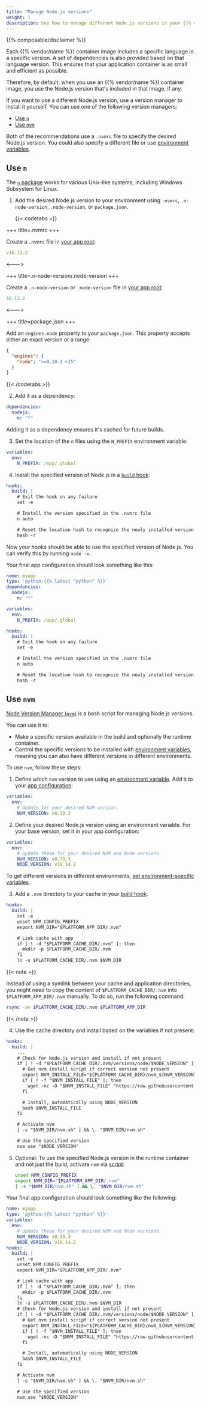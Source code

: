 ```yaml
---
title: "Manage Node.js versions"
weight: 1
description: See how to manage different Node.js versions in your {{% vendor/name %}} containers."
---
```


{{% composable/disclaimer %}}

Each {{% vendor/name %}} container image includes a specific language in a specific version.
A set of dependencies is also provided based on that language version.
This ensures that your application container is as small and efficient as possible.

Therefore, by default, when you use an {{% vendor/name %}} container image,
you use the Node.js version that's included in that image, if any.

If you want to use a different Node.js version, use a version manager to install it yourself.
You can use one of the following version managers:

- [Use `n`](#use-n)
- [Use `nvm`](#use-nvm)

Both of the recommendations use a `.nvmrc` file to specify the desired Node.js version.
You could also specify a different file or use [environment variables](/development/variables/_index.md).

## Use `n`

The [`n` package](https://github.com/tj/n) works for various Unix-like systems,
including Windows Subsystem for Linux.

1. Add the desired Node.js version to your environment using `.nvmrc`, `.n-node-version`, `.node-version`, or `package.json`.

   {{< codetabs >}}

+++
title=.nvmrc
+++

Create a `.nvmrc` file in [your app root](/create-apps/app-reference/single-runtime-image.md#root-directory):

```yaml {location=".nvmrc"}
v16.13.2
```

<--->

+++
title=.n-node-version/.node-version
+++

Create a `.n-node-version` or `.node-version` file in [your app root](/create-apps/app-reference/single-runtime-image.md#root-directory):

```yaml {location=".n-node-version or .node-version"}
16.13.2
```

<--->

+++
title=package.json
+++

Add an `engines.node` property to your `package.json`.
This property accepts either an exact version or a range:

```json {location="package.json"}
{
  "engines": {
    "node": ">=0.10.3 <15"
  }
}
```

   {{< /codetabs >}}

2. Add it as a dependency:

```yaml {configFile="app"}
dependencies:
  nodejs:
    n: "*"
```
   Adding it as a dependency ensures it's cached for future builds.

3. Set the location of the `n` files using the `N_PREFIX` environment variable:

```yaml {configFile="app"}
variables:
  env:
    N_PREFIX: /app/.global
```
4. Install the specified version of Node.js in a [`build` hook](/create-apps/hooks/hooks-comparison.md#build-hook):

```yaml {configFile="app"}
hooks:
  build: |
    # Exit the hook on any failure
    set -e

    # Install the version specified in the .nvmrc file
    n auto

    # Reset the location hash to recognize the newly installed version
    hash -r
```
Now your hooks should be able to use the specified version of Node.js.
You can verify this by running `node -v`.

Your final app configuration should look something like this:

```yaml {configFile="app"}
name: myapp
type: 'python:{{% latest "python" %}}'
dependencies:
  nodejs:
    n: "*"

variables:
  env:
    N_PREFIX: /app/.global

hooks:
  build: |
    # Exit the hook on any failure
    set -e

    # Install the version specified in the .nvmrc file
    n auto

    # Reset the location hash to recognize the newly installed version
    hash -r
```
## Use `nvm`

[Node Version Manager (`nvm`)](https://github.com/nvm-sh/nvm) is a bash script for managing Node.js versions.

You can use it to:

- Make a specific version available in the build and optionally the runtime container.
- Control the specific versions to be installed with [environment variables](/development/variables/_index.md),
  meaning you can also have different versions in different environments.

To use `nvm`, follow these steps:

1. Define which `nvm` version to use using an [environment variable](/development/variables/_index.md).
   Add it to your [app configuration](/create-apps/_index.md):

```yaml {configFile="app"}
variables:
  env:
    # Update for your desired NVM version.
    NVM_VERSION: v0.39.3
```
2. Define your desired Node.js version using an environment variable.
   For your base version, set it in your app configuration:

```yaml {configFile="app"}
variables:
  env:
    # Update these for your desired NVM and Node versions.
    NVM_VERSION: v0.39.3
    NODE_VERSION: v18.14.2
```
   To get different versions in different environments, [set environment-specific variables](/development/variables/set-variables.md#create-environment-specific-variables).

3. Add a `.nvm` directory to your cache in your [build hook](/create-apps/hooks/_index.md):

```yaml {configFile="app"}
hooks:
  build: |
    set -e
    unset NPM_CONFIG_PREFIX
    export NVM_DIR="$PLATFORM_APP_DIR/.nvm"

    # Link cache with app
    if [ ! -d "$PLATFORM_CACHE_DIR/.nvm" ]; then
      mkdir -p $PLATFORM_CACHE_DIR/.nvm
    fi
    ln -s $PLATFORM_CACHE_DIR/.nvm $NVM_DIR
```
   {{< note >}}

   Instead of using a symlink between your cache and application directories,
   you might need to copy the content of `$PLATFORM_CACHE_DIR/.nvm` into `$PLATFORM_APP_DIR/.nvm` manually.
   To do so, run the following command:

   ```bash
   rsync -av $PLATFORM_CACHE_DIR/.nvm $PLATFORM_APP_DIR
   ```

   {{< /note >}}

4. Use the cache directory and install based on the variables if not present:

```yaml {configFile="app"}
hooks:
  build: |
    ...
    # Check for Node.js version and install if not present
    if [ ! -d "$PLATFORM_CACHE_DIR/.nvm/versions/node/$NODE_VERSION" ]; then
      # Get nvm install script if correct version not present
      export NVM_INSTALL_FILE="${PLATFORM_CACHE_DIR}/nvm_${NVM_VERSION}_install.sh"
      if [ ! -f "$NVM_INSTALL_FILE" ]; then
        wget -nc -O "$NVM_INSTALL_FILE" "https://raw.githubusercontent.com/nvm-sh/nvm/$NVM_VERSION/install.sh"
      fi

      # Install, automatically using NODE_VERSION
      bash $NVM_INSTALL_FILE
    fi

    # Activate nvm
    [ -s "$NVM_DIR/nvm.sh" ] && \. "$NVM_DIR/nvm.sh"

    # Use the specified version
    nvm use "$NODE_VERSION"
```
5. Optional: To use the specified Node.js version in the runtime container and not just the build,
   activate `nvm` via [script](/development/variables/set-variables.md#set-variables-via-script):

   ```bash {location=".environment"}
   unset NPM_CONFIG_PREFIX
   export NVM_DIR="$PLATFORM_APP_DIR/.nvm"
   [ -s "$NVM_DIR/nvm.sh" ] && \. "$NVM_DIR/nvm.sh"
   ```

Your final app configuration should look something like the following:

```yaml {configFile="app"}
name: myapp
type: 'python:{{% latest "python" %}}'
variables:
  env:
    # Update these for your desired NVM and Node versions.
    NVM_VERSION: v0.39.3
    NODE_VERSION: v18.14.2
hooks:
  build: |
    set -e
    unset NPM_CONFIG_PREFIX
    export NVM_DIR="$PLATFORM_APP_DIR/.nvm"

    # Link cache with app
    if [ ! -d "$PLATFORM_CACHE_DIR/.nvm" ]; then
      mkdir -p $PLATFORM_CACHE_DIR/.nvm
    fi
    ln -s $PLATFORM_CACHE_DIR/.nvm $NVM_DIR
    # Check for Node.js version and install if not present
    if [ ! -d "$PLATFORM_CACHE_DIR/.nvm/versions/node/$NODE_VERSION" ]; then
      # Get nvm install script if correct version not present
      export NVM_INSTALL_FILE="${PLATFORM_CACHE_DIR}/nvm_${NVM_VERSION}_install.sh"
      if [ ! -f "$NVM_INSTALL_FILE" ]; then
        wget -nc -O "$NVM_INSTALL_FILE" "https://raw.githubusercontent.com/nvm-sh/nvm/$NVM_VERSION/install.sh"
      fi

      # Install, automatically using NODE_VERSION
      bash $NVM_INSTALL_FILE
    fi

    # Activate nvm
    [ -s "$NVM_DIR/nvm.sh" ] && \. "$NVM_DIR/nvm.sh"

    # Use the specified version
    nvm use "$NODE_VERSION"
```
